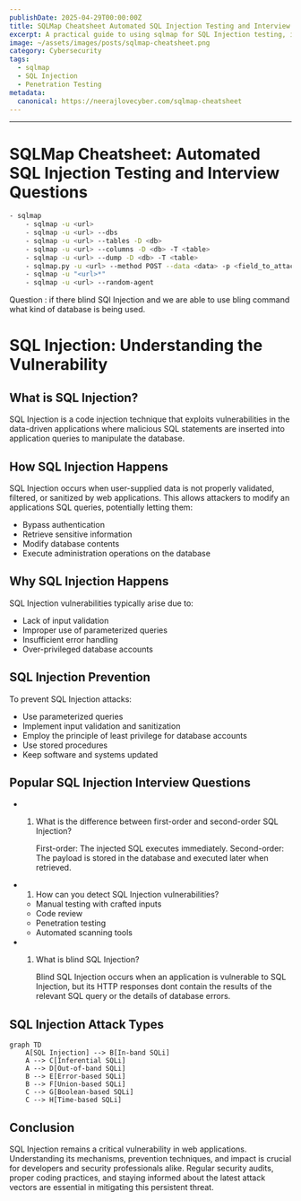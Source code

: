 ```yaml
---
publishDate: 2025-04-29T00:00:00Z
title: SQLMap Cheatsheet Automated SQL Injection Testing and Interview Questions
excerpt: A practical guide to using sqlmap for SQL Injection testing, including command examples, explanations, and common interview questions.
image: ~/assets/images/posts/sqlmap-cheatsheet.png
category: Cybersecurity
tags:
  - sqlmap
  - SQL Injection
  - Penetration Testing
metadata:
  canonical: https://neerajlovecyber.com/sqlmap-cheatsheet
---
```

---

# SQLMap Cheatsheet: Automated SQL Injection Testing and Interview Questions
```bash
- sqlmap 
    - sqlmap -u <url> 
    - sqlmap -u <url> --dbs 
    - sqlmap -u <url> --tables -D <db> 
    - sqlmap -u <url> --columns -D <db> -T <table> 
    - sqlmap -u <url> --dump -D <db> -T <table> 
    - sqlmap.py -u <url> --method POST --data <data> -p <field_to_attack> 
    - sqlmap -u "<url>*" 
    - sqlmap -u <url> --random-agent 
```

Question : if there blind SQl Injection and we are able to use bling command what kind of database is being used. 

# SQL Injection: Understanding the Vulnerability 

## What is SQL Injection? 

SQL Injection is a code injection technique that exploits vulnerabilities in the data-driven applications where malicious SQL statements are inserted into application queries to manipulate the database. 

## How SQL Injection Happens 

SQL Injection occurs when user-supplied data is not properly validated, filtered, or sanitized by web applications. This allows attackers to modify an applications SQL queries, potentially letting them: 

- Bypass authentication
- Retrieve sensitive information 
- Modify database contents 
- Execute administration operations on the database 

## Why SQL Injection Happens 

SQL Injection vulnerabilities typically arise due to: 

- Lack of input validation 
- Improper use of parameterized queries 
- Insufficient error handling 
- Over-privileged database accounts 

## SQL Injection Prevention 

To prevent SQL Injection attacks: 

- Use parameterized queries 
- Implement input validation and sanitization 
- Employ the principle of least privilege for database accounts 
- Use stored procedures 
- Keep software and systems updated 

## Popular SQL Injection Interview Questions 

- 
    1. What is the difference between first-order and second-order SQL Injection? 
        
        First-order: The injected SQL executes immediately. 
        Second-order: The payload is stored in the database and executed later when retrieved. 
        
- 
    1. How can you detect SQL Injection vulnerabilities? 
        
    - Manual testing with crafted inputs
    - Code review 
    - Penetration testing 
    - Automated scanning tools
        
- 
    1. What is blind SQL Injection? 
        
        Blind SQL Injection occurs when an application is vulnerable to SQL Injection, but its HTTP responses dont contain the results of the relevant SQL query or the details of database errors. 
        

## SQL Injection Attack Types 

```mermaid 
graph TD 
    A[SQL Injection] --> B[In-band SQLi] 
    A --> C[Inferential SQLi] 
    A --> D[Out-of-band SQLi] 
    B --> E[Error-based SQLi] 
    B --> F[Union-based SQLi] 
    C --> G[Boolean-based SQLi] 
    C --> H[Time-based SQLi] 
``` 

## Conclusion 

SQL Injection remains a critical vulnerability in web applications. Understanding its mechanisms, prevention techniques, and impact is crucial for developers and security professionals alike. Regular security audits, proper coding practices, and staying informed about the latest attack vectors are essential in mitigating this persistent threat.
